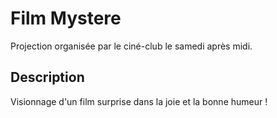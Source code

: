 # Film Mystere

Projection organisée par le ciné-club le samedi après midi.

## Description
Visionnage d'un film surprise dans la joie et la bonne humeur ! 
